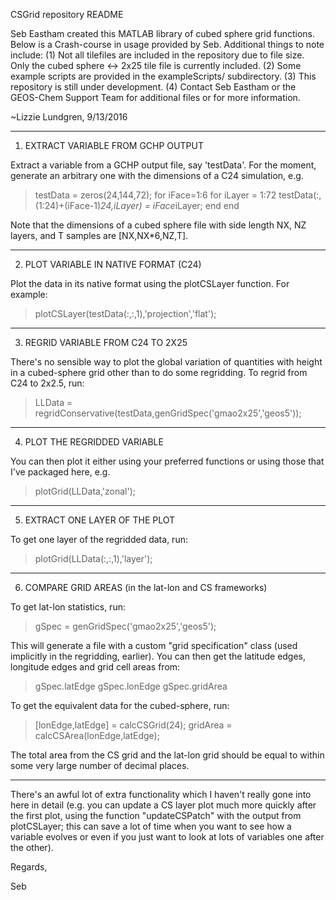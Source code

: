 CSGrid repository README

Seb Eastham created this MATLAB library of cubed sphere grid functions. 
Below is a Crash-course in usage provided by Seb. Additional things to
note include:
     (1) Not all tilefiles are included in the repository due to file size.
         Only the cubed sphere <-> 2x25 tile file is currently included.
     (2) Some example scripts are provided in the exampleScripts/
         subdirectory. 
     (3) This repository is still under development.
     (4) Contact Seb Eastham or the GEOS-Chem Support Team for additional
         files or for more information.
	 
~Lizzie Lundgren, 9/13/2016
_____________________________________________________________________________

1) EXTRACT VARIABLE FROM GCHP OUTPUT

Extract a variable from a GCHP output file, say 'testData'. For the moment, 
generate an arbitrary one with the dimensions of a C24 simulation, e.g.

 > testData = zeros(24,144,72);
 > for iFace=1:6
 >    for iLayer = 1:72
 >       testData(:,(1:24)+(iFace-1)*24,iLayer) = iFace*iLayer;
 >    end
 > end

Note that the dimensions of a cubed sphere file with side length NX, NZ layers,
and T samples are [NX,NX*6,NZ,T].

_____________________________________________________________________________

2) PLOT VARIABLE IN NATIVE FORMAT (C24)

Plot the data in its native format using the plotCSLayer function. For example:

 > plotCSLayer(testData(:,:,1),'projection','flat');

_____________________________________________________________________________

3) REGRID VARIABLE FROM C24 TO 2X25

There's no sensible way to plot the global variation of quantities with 
height in a cubed-sphere grid other than to do some regridding. To regrid from 
C24 to 2x2.5, run:

 > LLData = regridConservative(testData,genGridSpec('gmao2x25','geos5'));

_____________________________________________________________________________

4) PLOT THE REGRIDDED VARIABLE

You can then plot it either using your preferred functions or using those that 
I've packaged here, e.g.

 > plotGrid(LLData,'zonal');

_____________________________________________________________________________

5) EXTRACT ONE LAYER OF THE PLOT

To get one layer of the regridded data, run:

 > plotGrid(LLData(:,:,1),'layer');

_____________________________________________________________________________

6) COMPARE GRID AREAS (in the lat-lon and CS frameworks) 

To get lat-lon statistics, run:

 > gSpec = genGridSpec('gmao2x25','geos5'); 

This will generate a file with a custom "grid specification" class (used 
implicitly in the regridding, earlier). You can then get the latitude edges, 
longitude edges and grid cell areas from:

 > gSpec.latEdge
 > gSpec.lonEdge
 > gSpec.gridArea

To get the equivalent data for the cubed-sphere, run:

 > [lonEdge,latEdge] = calcCSGrid(24); 
 > gridArea = calcCSArea(lonEdge,latEdge); 

The total area from the CS grid and the lat-lon grid should be equal to 
within some very large number of decimal places.

_____________________________________________________________________________

There's an awful lot of extra functionality which I haven't really gone 
into here in detail (e.g. you can update a CS layer plot much more quickly 
after the first plot, using the function "updateCSPatch" with the output 
from plotCSLayer; this can save a lot of time when you want to see how a 
variable evolves or even if you just want to look at lots of variables 
one after the other).

Regards,

Seb